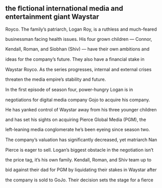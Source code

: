 ## the ﬁctional international media and entertainment giant Waystar

Royco. The family’s patriarch, Logan Roy, is a ruthless and much-feared

businessman facing health issues. His four grown children — Connor,

Kendall, Roman, and Siobhan (Shiv) — have their own ambitions and

ideas for the company’s future. They also have a ﬁnancial stake in

Waystar Royco. As the series progresses, internal and external crises

threaten the media empire’s stability and future.

In the ﬁrst episode of season four, power-hungry Logan is in

negotiations for digital media company Gojo to acquire his company.

He has yanked control of Waystar away from his three younger children

and has set his sights on acquiring Pierce Global Media (PGM), the

left-leaning media conglomerate he’s been eyeing since season two.

The company’s valuation has signiﬁcantly decreased, yet matriarch Nan

Pierce is eager to sell. Logan’s biggest obstacle in the negotiation isn’t

the price tag, it’s his own family. Kendall, Roman, and Shiv team up to

bid against their dad for PGM by liquidating their stakes in Waystar after

the company is sold to GoJo. Their decision sets the stage for a ﬁerce